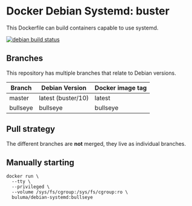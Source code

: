 Docker Debian Systemd: buster
=====================

This Dockerfile can build containers capable to use systemd.

[![debian build status](https://img.shields.io/docker/cloud/build/buluma/docker-debian-systemd.svg)](https://hub.docker.com/repository/docker/buluma/docker-debian-systemd)

Branches
--------

This repository has multiple branches that relate to Debian versions.

|Branch  |Debian Version    |Docker image tag|
|--------|------------------|----------------|
|master  |latest (buster/10)|latest          |
|bullseye|bullseye          |bullseye        |

Pull strategy
-------------

The different branches are **not** merged, they live as individual branches.

Manually starting
-----------------

```
docker run \
  --tty \
  --privileged \
  --volume /sys/fs/cgroup:/sys/fs/cgroup:ro \
  buluma/debian-systemd:bullseye
```
